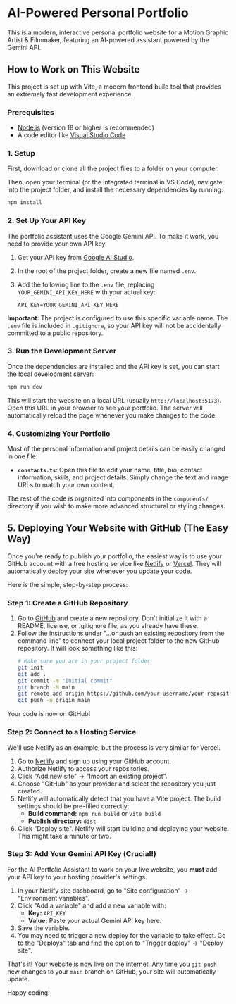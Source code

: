 # AI-Powered Personal Portfolio

This is a modern, interactive personal portfolio website for a Motion Graphic Artist & Filmmaker, featuring an AI-powered assistant powered by the Gemini API.

## How to Work on This Website

This project is set up with Vite, a modern frontend build tool that provides an extremely fast development experience.

### Prerequisites

- [Node.js](https://nodejs.org/) (version 18 or higher is recommended)
- A code editor like [Visual Studio Code](https://code.visualstudio.com/)

### 1. Setup

First, download or clone all the project files to a folder on your computer.

Then, open your terminal (or the integrated terminal in VS Code), navigate into the project folder, and install the necessary dependencies by running:

```bash
npm install
```

### 2. Set Up Your API Key

The portfolio assistant uses the Google Gemini API. To make it work, you need to provide your own API key.

1.  Get your API key from [Google AI Studio](https://aistudio.google.com/app/apikey).
2.  In the root of the project folder, create a new file named `.env`.
3.  Add the following line to the `.env` file, replacing `YOUR_GEMINI_API_KEY_HERE` with your actual key:

    ```
    API_KEY=YOUR_GEMINI_API_KEY_HERE
    ```

**Important:** The project is configured to use this specific variable name. The `.env` file is included in `.gitignore`, so your API key will not be accidentally committed to a public repository.

### 3. Run the Development Server

Once the dependencies are installed and the API key is set, you can start the local development server:

```bash
npm run dev
```

This will start the website on a local URL (usually `http://localhost:5173`). Open this URL in your browser to see your portfolio. The server will automatically reload the page whenever you make changes to the code.

### 4. Customizing Your Portfolio

Most of the personal information and project details can be easily changed in one file:

-   **`constants.ts`**: Open this file to edit your name, title, bio, contact information, skills, and project details. Simply change the text and image URLs to match your own content.

The rest of the code is organized into components in the `components/` directory if you wish to make more advanced structural or styling changes.

## 5. Deploying Your Website with GitHub (The Easy Way)

Once you're ready to publish your portfolio, the easiest way is to use your GitHub account with a free hosting service like [Netlify](https://www.netlify.com/) or [Vercel](https://vercel.com/). They will automatically deploy your site whenever you update your code.

Here is the simple, step-by-step process:

### Step 1: Create a GitHub Repository

1.  Go to [GitHub](https://github.com/) and create a new repository. Don't initialize it with a README, license, or .gitignore file, as you already have these.
2.  Follow the instructions under "...or push an existing repository from the command line" to connect your local project folder to the new GitHub repository. It will look something like this:
    ```bash
    # Make sure you are in your project folder
    git init
    git add .
    git commit -m "Initial commit"
    git branch -M main
    git remote add origin https://github.com/your-username/your-repository-name.git
    git push -u origin main
    ```

Your code is now on GitHub!

### Step 2: Connect to a Hosting Service

We'll use Netlify as an example, but the process is very similar for Vercel.

1.  Go to [Netlify](https://www.netlify.com/) and sign up using your GitHub account.
2.  Authorize Netlify to access your repositories.
3.  Click "Add new site" -> "Import an existing project".
4.  Choose "GitHub" as your provider and select the repository you just created.
5.  Netlify will automatically detect that you have a Vite project. The build settings should be pre-filled correctly:
    -   **Build command:** `npm run build` or `vite build`
    -   **Publish directory:** `dist`
6.  Click "Deploy site". Netlify will start building and deploying your website. This might take a minute or two.

### Step 3: Add Your Gemini API Key (Crucial!)

For the AI Portfolio Assistant to work on your live website, you **must** add your API key to your hosting provider's settings.

1.  In your Netlify site dashboard, go to "Site configuration" -> "Environment variables".
2.  Click "Add a variable" and add a new variable with:
    -   **Key:** `API_KEY`
    -   **Value:** Paste your actual Gemini API key here.
3.  Save the variable.
4.  You may need to trigger a new deploy for the variable to take effect. Go to the "Deploys" tab and find the option to "Trigger deploy" -> "Deploy site".

That's it! Your website is now live on the internet. Any time you `git push` new changes to your `main` branch on GitHub, your site will automatically update.

Happy coding!